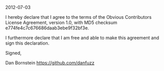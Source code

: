 2012-07-03

I hereby declare that I agree to the terms of the Obvious Contributors
License Agreement, version 1.0, with MD5 checksum
e774fe4c7c676686daab3ebe9f32bf3e.

I furthermore declare that I am free and able to make this agreement
and sign this declaration.

Signed,

Dan Bornstein
https://github.com/danfuzz

